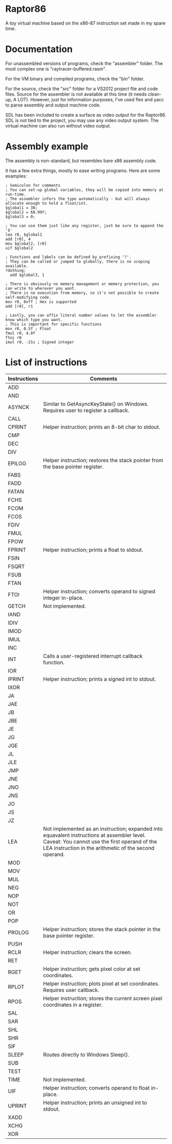 Raptor86
========

A toy virtual machine based on the x86-87 instruction set made in my spare time.


Documentation
=============

For unassembled versions of programs, check the "assembler" folder. The most complex one is "raytracer-buffered.rasm".

For the VM binary and compiled programs, check the "bin" folder.

For the source, check the "src" folder for a VS2012 project file and code files. 
Source for the assembler is not available at this time (it needs clean-up, A LOT).
However, just for information purposes, I've used flex and yacc to parse assembly and output machine code.

SDL has been included to create a surface as video output for the Raptor86. SDL is not tied to the project, you may use any video output system. The virtual machine can also run without video output. 

Assembly example
================

The assembly is non-standard, but resembles bare x86 assembly code.

It has a few extra things, mostly to ease writing programs.
Here are some examples:

<pre><code>; Semicolon for comments
; You can set-up global variables, they will be copied into memory at run-time.
; The assembler infers the type automatically - but will always allocate enough to hold a float/int.
$global1 = 38;
$global2 = 68.99f;
$global3 = 0;

; You can use them just like any register, just be sure to append the '$'
lea r0, $global1
add [r0], 4
mov $global2, [r0]
uif $global2

; Functions and labels can be defined by prefixing '?'.
; They can be called or jumped to globally, there is no scoping available.
?dothing:
  add $global3, 1
  
; There is obviously no memory management or memory protection, you can write to wherever you want.
; There is no execution from memory, so it's not possible to create self-modifying code.
mov r0, 0xff ; Hex is supported
add [r0], r1

; Lastly, you can affix literal number values to let the assembler know which type you want.
; This is important for specific functions
mov r0, 0.5f ; Float
fmul r0, 4.0f
ftoi r0
imul r0, -21s ; Signed integer 
</code></pre>
  
List of instructions
====================
| Instructions | Comments                                                                        |
|--------------|---------------------------------------------------------------------------------|
| ADD          |                                                                                 |
| AND          |                                                                                 |
| ASYNCK       | Similar to GetAsyncKeyState() on Windows. Requires user to register a callback. |
| CALL         |                                                                                 |
| CPRINT       | Helper instruction; prints an 8-bit char to stdout.                             |
| CMP          |                                                                                 |
| DEC          |                                                                                 |
| DIV          |                                                                                 |
| EPILOG       | Helper instruction; restores the stack pointer from the base pointer register.  |
| FABS         |                                                                                 |
| FADD         |                                                                                 |
| FATAN        |                                                                                 |
| FCHS         |                                                                                 |
| FCOM         |                                                                                 |
| FCOS         |                                                                                 |
| FDIV         |                                                                                 |
| FMUL         |                                                                                 |
| FPOW         |                                                                                 |
| FPRINT       | Helper instruction; prints a float to stdout.                                   |
| FSIN         |                                                                                 |
| FSQRT        |                                                                                 |
| FSUB         |                                                                                 |
| FTAN         |                                                                                 |
| FTOI         | Helper instruction; converts operand to signed integer in-place.                |
| GETCH        | Not implemented.                                                                |
| IAND         |                                                                                 |
| IDIV         |                                                                                 |
| IMOD         |                                                                                 |
| IMUL         |                                                                                 |
| INC          |                                                                                 |
| INT          | Calls a user-registered interrupt callback function.                            |
| IOR          |                                                                                 |
| IPRINT       | Helper instruction; prints a signed int to stdout.                              |
| IXOR         |                                                                                 |
| JA           |                                                                                 |
| JAE          |                                                                                 |
| JB           |                                                                                 |
| JBE          |                                                                                 |
| JE           |                                                                                 |
| JG           |                                                                                 |
| JGE          |                                                                                 |
| JL           |                                                                                 |
| JLE          |                                                                                 |
| JMP          |                                                                                 |
| JNE          |                                                                                 |
| JNO          |                                                                                 |
| JNS          |                                                                                 |
| JO           |                                                                                 |
| JS           |                                                                                 |
| JZ           |                                                                                 |
| LEA          | Not implemented as an instruction; expanded into equavalent instructions at assembler level. Caveat: You cannot use the first operand of the LEA instruction in the arithmetic of the second operand.|
| MOD          |                                                                                 |
| MOV          |                                                                                 |
| MUL          |                                                                                 |
| NEG          |                                                                                 |
| NOP          |                                                                                 |
| NOT          |                                                                                 |
| OR           |                                                                                 |
| POP          |                                                                                 |
| PROLOG       | Helper instruction; stores the stack pointer in the base pointer register.      |
| PUSH         |                                                                                 |
| RCLR         | Helper instruction; clears the screen.                                          |
| RET          |                                                                                 |
| RGET         | Helper instruction; gets pixel color at set coordinates.                        |
| RPLOT        | Helper instruction; plots pixel at set coordinates. Requires user callback.     |
| RPOS         | Helper instruction; stores the current screen pixel coordinates in a register.  |
| SAL          |                                                                                 |
| SAR          |                                                                                 |
| SHL          |                                                                                 |
| SHR          |                                                                                 |
| SIF          |                                                                                 |
| SLEEP        | Routes directly to Windows Sleep().                                             |
| SUB          |                                                                                 |
| TEST         |                                                                                 |
| TIME         | Not implemented.                                                                |
| UIF          | Helper instruction; converts operand to float in-place.                         |
| UPRINT       | Helper instruction; prints an unsigned int to stdout.                           |
| XADD         |                                                                                 |
| XCHG         |                                                                                 |
| XOR          |                                                                                 |
